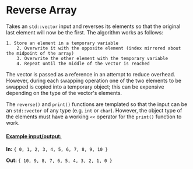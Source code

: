 # **Reverse Array**

Takes an `std::vector` input and reverses its elements so that the original last element will now be the first. The algorithm works as follows:

 	1. Store an element in a temporary variable
		2. Overwrite it with the opposite element (index mirrored about the midpoint of the array)
		3. Overwrite the other element with the temporary variable
		4. Repeat until the middle of the vector is reached

The vector is passed as a reference in an attempt to reduce overhead. However, during each swapping operation one of the two elements to be swapped is copied into a temporary object; this can be expensive depending on the type of the vector's elements.

The `reverse()` and `print()` functions are templated so that the input can be an `std::vector` of any type (e.g. `int` or `char`). However, the object type of the elements must have a working `<<` operator for the `print()` function to work.

#### <u>Example input/output:</u>

**In:** `{ 0, 1, 2, 3, 4, 5, 6, 7, 8, 9, 10 }`

**Out:** `{ 10, 9, 8, 7, 6, 5, 4, 3, 2, 1, 0 }`